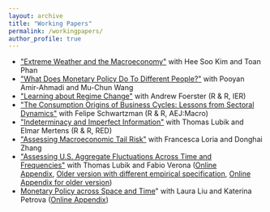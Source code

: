 ```yaml
---
layout: archive
title: "Working Papers"
permalink: /workingpapers/
author_profile: true
---
```

*    ["Extreme Weather and the Macroeconomy"](https://cm1518.github.io/files/weather_web.pdf) with Hee Soo Kim and Toan Phan
*    ["What Does Monetary Policy Do To Different People?"](https://cm1518.github.io/files/inequality_monetary_policy_web.pdf) with Pooyan Amir-Ahmadi and Mu-Chun Wang
*   ["Learning about Regime Change"](https://cm1518.github.io/files/FM.pdf) with Andrew Foerster (R & R, IER)
*    ["The Consumption Origins of Business Cycles: Lessons from Sectoral Dynamics"](https://cm1518.github.io/files/MS.pdf) with Felipe Schwartzman (R & R, AEJ:Macro)
*   ["Indeterminacy and Imperfect Information"](https://cm1518.github.io/files/LMM.pdf) with Thomas Lubik and Elmar Mertens (R & R, RED)
*   ["Assessing Macroeconomic Tail Risk"](https://cm1518.github.io/files/MacroRisk.pdf) with Francesca Loria and Donghai Zhang
*    ["Assessing U.S. Aggregate Fluctuations Across Time and Frequencies"](https://cm1518.github.io/files/LubikMatthesVerona_Revision.pdf) with Thomas Lubik and Fabio Verona ([Online Appendix](https://cm1518.github.io/files/LubikMatthesVerona_Revision_Appendix.pdf), [Older version with different empirical specification](https://cm1518.github.io/files/LMV.pdf), [Online Appendix for older version](https://cm1518.github.io/files/OnlineAppLMV.pdf)) 
*   [Monetary Policy across Space and Time](https://cm1518.github.io/files/LMP.pdf)" with Laura Liu and Katerina Petrova  ([Online Appendix](https://cm1518.github.io/files/OnlineAppLMP.pdf)) 
